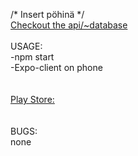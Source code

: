 ﻿/* Insert pöhinä */ <br />
[Checkout the api/~database](https://github.com/woltsu/my-database) <br />
<br />
USAGE: <br />
-npm start <br />
-Expo-client on phone <br />
<br />
<br />
[Play Store: ](https://play.google.com/store/apps/details?id=com.Apartmate.apartmate) <br />
<br />
<br />
BUGS: <br />
none
